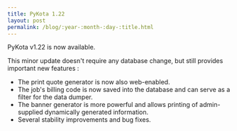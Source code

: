 ```yaml
---
title: PyKota 1.22
layout: post
permalink: /blog/:year-:month-:day-:title.html
---
```


PyKota v1.22 is now available.

This minor update doesn't require any database change, but still provides important new features :

  - The print quote generator is now also web-enabled.
  - The job's billing code is now saved into the database and can serve    as a filter for the data dumper.
 - The banner generator is more powerful and allows printing of  admin-supplied dynamically generated information.
  - Several stability improvements and bug fixes.
